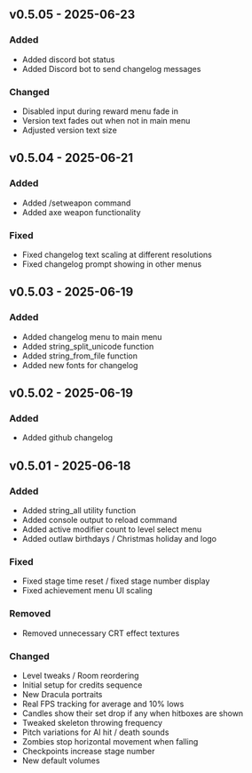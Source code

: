 ## v0.5.05 - 2025-06-23

### Added
- Added discord bot status
- Added Discord bot to send changelog messages

### Changed
- Disabled input during reward menu fade in
- Version text fades out when not in main menu
- Adjusted version text size

## v0.5.04 - 2025-06-21

### Added
- Added /setweapon command
- Added axe weapon functionality

### Fixed
- Fixed changelog text scaling at different resolutions
- Fixed changelog prompt showing in other menus

## v0.5.03 - 2025-06-19

### Added
- Added changelog menu to main menu
- Added string_split_unicode function
- Added string_from_file function
- Added new fonts for changelog

## v0.5.02 - 2025-06-19

### Added
- Added github changelog

## v0.5.01 - 2025-06-18

### Added
- Added string_all utility function
- Added console output to reload command
- Added active modifier count to level select menu
- Added outlaw birthdays / Christmas holiday and logo

### Fixed
- Fixed stage time reset / fixed stage number display
- Fixed achievement menu UI scaling

### Removed
- Removed unnecessary CRT effect textures

### Changed
- Level tweaks / Room reordering
- Initial setup for credits sequence
- New Dracula portraits
- Real FPS tracking for average and 10% lows
- Candles show their set drop if any when hitboxes are shown
- Tweaked skeleton throwing frequency
- Pitch variations for AI hit / death sounds
- Zombies stop horizontal movement when falling
- Checkpoints increase stage number
- New default volumes
